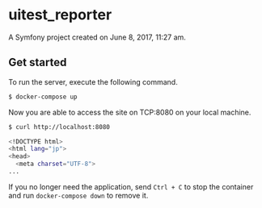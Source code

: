 uitest_reporter
===============

A Symfony project created on June 8, 2017, 11:27 am.

## Get started

To run the server, execute the following command.

```bash
$ docker-compose up
```

Now you are able to access the site on TCP:8080 on your local machine.

```bash
$ curl http://localhost:8080

<!DOCTYPE html>
<html lang="jp">
<head>
  <meta charset="UTF-8">
...
```

If you no longer need the application, send `Ctrl + C` to stop the container and run `docker-compose down` to remove it.